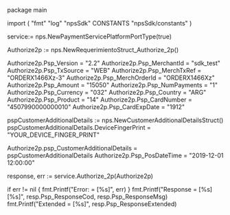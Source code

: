 package main

import (
        "fmt"
        "log"
        "npsSdk"
        CONSTANTS "npsSdk/constants"
)

service:= nps.NewPaymentServicePlatformPortType(true)

Authorize2p := nps.NewRequerimientoStruct_Authorize_2p()

Authorize2p.Psp_Version = "2.2"
Authorize2p.Psp_MerchantId = "sdk_test"
Authorize2p.Psp_TxSource = "WEB"
Authorize2p.Psp_MerchTxRef = "ORDERX1466Xz-3"
Authorize2p.Psp_MerchOrderId = "ORDERX1466Xz"
Authorize2p.Psp_Amount = "15050"
Authorize2p.Psp_NumPayments = "1"
Authorize2p.Psp_Currency = "032"
Authorize2p.Psp_Country = "ARG"
Authorize2p.Psp_Product = "14"
Authorize2p.Psp_CardNumber = "4507990000000010"
Authorize2p.Psp_CardExpDate = "1912"

pspCustomerAdditionalDetails := nps.NewCustomerAdditionalDetailsStruct()
pspCustomerAdditionalDetails.DeviceFingerPrint = "YOUR_DEVICE_FINGER_PRINT"

Authorize2p.psp_CustomerAdditionalDetails = pspCustomerAdditionalDetails
Authorize2p.Psp_PosDateTime = "2019-12-01 12:00:00"

response, err := service.Authorize_2p(Authorize2p)

if err != nil {
    fmt.Printf("Error: = [%s]", err)
}
fmt.Printf("Response = [%s] [%s]", resp.Psp_ResponseCod, resp.Psp_ResponseMsg)
fmt.Printf("Extended = [%s]", resp.Psp_ResponseExtended)



